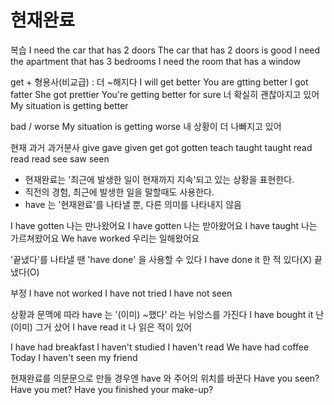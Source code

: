 # 현재완료

복습
I need the car that has 2 doors
The car that has 2 doors is good
I need the apartment that has 3 bedrooms
I need the room that has a window

get + 형용사(비교급) : 더 ~해지다
I will get better
You are gtting better
I got fatter
She got prettier
You're getting better for sure 너 확실히 괜찮아지고 있어
My situation is getting better

bad / worse
My situation is getting worse 내 상황이 더 나빠지고 있어

현재 과거 과거분사
give gave given
get got gotten
teach taught taught
read read read
see saw seen

- 현재완료는 '최근에 발생한 일이 현재까지 지속'되고 있는 상황을 표현한다.
- 직전의 경험, 최근에 발생한 일을 말할때도 사용한다.
- have 는 '현재완료'를 나타낼 뿐, 다른 의미를 나타내지 않음

I have gotten 나는 만나왔어요
I have gotten 나는 받아왔어요
I have taught 나는 가르쳐왔어요
We have worked 우리는 일해왔어요

'끝냈다'를 나타낼 땐 'have done' 을 사용할 수 있다
I have done it 한 적 있다(X) 끝냈다(O)

부정
I have not worked
I have not tried
I have not seen

상황과 문맥에 따라 have 는 '(이미) ~했다' 라는 뉘앙스를 가진다
I have bought it 난 (이미) 그거 샀어
I have read it 나 읽은 적이 있어

I have had breakfast
I haven't studied
I haven't read
We have had coffee
Today I haven't seen my friend

현재완료를 의문문으로 만들 경우엔 have 와 주어의 위치를 바꾼다
Have you seen? 
Have you met?
Have you finished your make-up?